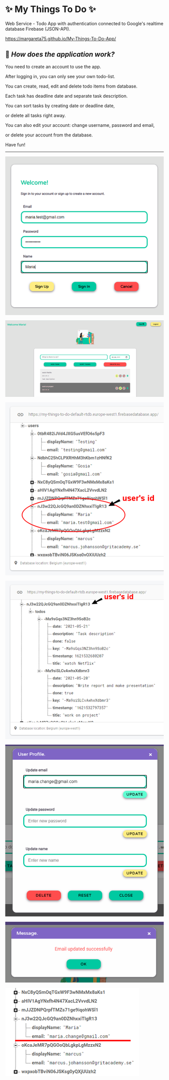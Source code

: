 # :sparkles: My Things To Do :sparkles:
Web Service - Todo App with authentication connected to Google's realtime database Firebase (JSON-API).

https://margareta75.github.io/My-Things-To-Do-App/

## :pushpin: _How does the application work?_

You need to create an account to use the app.

After logging in, you can only see your own todo-list.

You can create, read, edit and delete todo items from database.

Each task has deadline date and separate task description.

You can sort tasks by creating date or deadline date,

or delete all tasks right away.

You can also edit your account: change username, password and email,

or delete your account from the database.

Have fun!

**********************************************************************************************


![MTTD 1](/images/MTTDver3.0.a.png)

![MTTD 2](/images/MTTDver3.0.b.png)

![MTTD 3](/images/MTTDver3.0.c.png)

![MTTD 4](/images/MTTDver3.0.d.png)

![MTTD 5](/images/MTTDver3.0.e.png)

![MTTD 6](/images/MTTDver3.0.f.png)

![MTTD 7](/images/MTTDver3.0.g.png)
